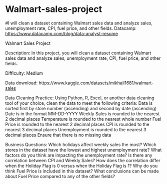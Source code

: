# Walmart-sales-project
#I will clean a dataset containing Walmart sales data and analyze sales, unemployment rate, CPI, fuel price, and other fields.
Datacamp: https://www.datacamp.com/blog/data-analyst-resume

Walmart Sales Project

Description: In this project, you will clean a dataset containing Walmart sales data and analyze sales, unemployment rate, CPI, fuel price, and other fields.

Difficulty: Medium

Data download: https://www.kaggle.com/datasets/mikhail1681/walmart-sales 

Data Cleaning Practice: 
Using Python, R, Excel, or another data cleaning tool of your choice, clean the data to meet the following criteria:
Data is sorted first by store number (ascending) and second by date (ascending)
Date is in the format MM-DD-YYYY
Weekly Sales is rounded to the nearest 2 decimal places
Temperature is rounded to the nearest whole number
Fuel Price is rounded to the nearest 2 decimal places
CPI is rounded to the nearest 3 decimal places
Unemployment is rounded to the nearest 3 decimal places
Ensure that there is no missing data

Business Questions:
Which holidays affect weekly sales the most?
Which stores in the dataset have the lowest and highest unemployment rate?  What factors do you think are impacting the unemployment rate?
Is there any correlation between CPI and Weekly Sales?  How does the correlation differ when the Holiday Flag is 0 versus when the Holiday Flag is 1?
Why do you think Fuel Price is included in this dataset?  What conclusions can be made about Fuel Price compared to any of the other fields?

